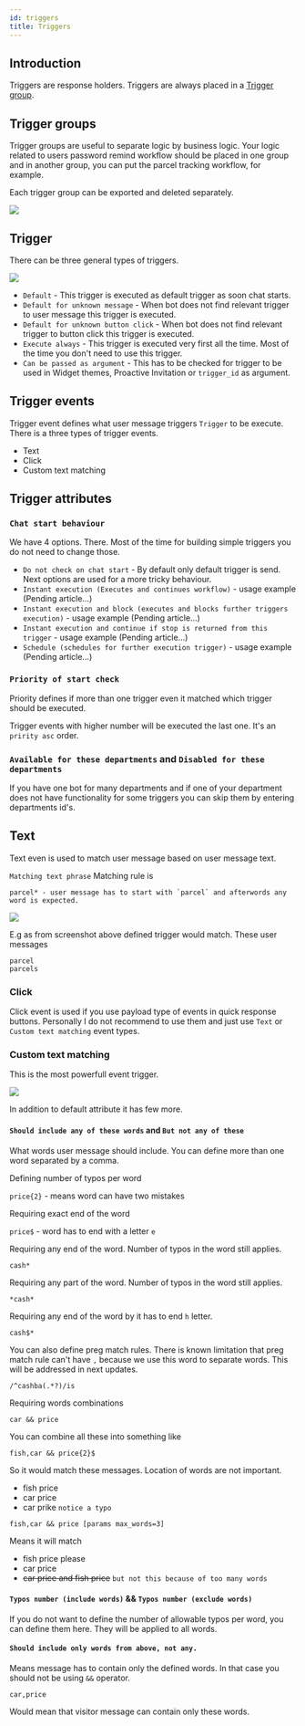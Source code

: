 ```yaml
---
id: triggers
title: Triggers
---
```


## Introduction

Triggers are response holders. Triggers are always placed in a [Trigger group](#trigger-groups).

## Trigger groups

Trigger groups are useful to separate logic by business logic. Your logic related to users password remind workflow should be placed in one group and in another group, you can put the parcel tracking workflow, for example.

Each trigger group can be exported and deleted separately.

![](/img/bot/delete-export.png)

## Trigger

There can be three general types of triggers.

![](/img/bot/trigger-type.png?v3)

* `Default` - This trigger is executed as default trigger as soon chat starts.
* `Default for unknown message` - When bot does not find relevant trigger to user message this trigger is executed.
* `Default for unknown button click` - When bot does not find relevant trigger to button click this trigger is executed.
* `Execute always` - This trigger is executed very first all the time. Most of the time you don't need to use this trigger.
* `Can be passed as argument` - This has to be checked for trigger to be used in Widget themes, Proactive Invitation or `trigger_id` as argument.

## Trigger events

Trigger event defines what user message triggers `Trigger` to be execute.
There is a three types of trigger events.

* Text
* Click
* Custom text matching

## Trigger attributes

### `Chat start behaviour`

We have 4 options. There. Most of the time for building simple triggers you do not need to change those.

* `Do not check on chat start` - By default only default trigger is send. Next options are used for a more tricky behaviour.
* `Instant execution (Executes and continues workflow)` - usage example (Pending article...)
* `Instant execution and block (executes and blocks further triggers execution)` - usage example (Pending article...)
* `Instant execution and continue if stop is returned from this trigger` - usage example (Pending article...)
* `Schedule (schedules for further execution trigger)` - usage example (Pending article...)

### `Priority of start check`

Priority defines if more than one trigger even it matched which trigger should be executed.

Trigger events with higher number will be executed the last one. It's an `pririty asc` order.

### `Available for these departments` and `Disabled for these departments`

If you have one bot for many departments and if one of your department does not have functionality for some triggers you can skip them by entering departments id's.

## Text

Text even is used to match user message based on user message text. 

`Matching text phrase` Matching rule is 

```
parcel* - user message has to start with `parcel` and afterwords any word is expected. 
```

![](/img/bot/text-event.png)

E.g as from screenshot above defined trigger would match. These user messages
```
parcel
parcels
```

### Click

Click event is used if you use payload type of events in quick response buttons. Personally I do not recommend to use them and just use `Text` or `Custom text matching` event types.

### Custom text matching
 
This is the most powerfull event trigger.

![](/img/bot/custom-text-matching.png)

In addition to default attribute it has few more.

#### `Should include any of these words` and `But not any of these`

What words user message should include. You can define more than one word separated by a comma.

Defining number of typos per word

`price{2}` - means word can have two mistakes

Requiring exact end of the word

`price$` - word has to end with a letter `e`

Requiring any end of the word. Number of typos in the word still applies.

`cash*`

Requiring any part of the word. Number of typos in the word still applies.

`*cash*`

Requiring any end of the word by it has to end `h` letter.

`cash$*`

You can also define preg match rules. There is known limitation that preg match rule can't have `,` because we use this word to separate words. This will be addressed in next updates.

`/^cashba(.*?)/is`

Requiring words combinations

`car && price`

You can combine all these into something like

`fish,car && price{2}$`

So it would match these messages. Location of words are not important.

* fish price
* car price
* car prike `notice a typo`

`fish,car && price [params max_words=3]`

Means it will match

* fish price please
* car price 
* ~~car price and fish price~~ `but not this because of too many words`

#### `Typos number (include words)` && `Typos number (exclude words)`

If you do not want to define the number of allowable typos per word, you can define them here. They will be applied to all words.

#### `Should include only words from above, not any.`

Means message has to contain only the defined words. In that case you should not be using `&&` operator.

`car,price`

Would mean that visitor message can contain only these words.
